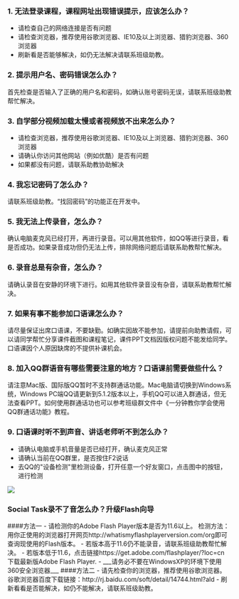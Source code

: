 ### 1.	无法登录课程，课程网址出现错误提示，应该怎么办？
- 请检查自己的网络连接是否有问题
- 请检查浏览器，推荐使用谷歌浏览器、IE10及以上浏览器、猎豹浏览器、360浏览器
- 刷新看是否能够解决，如仍无法解决请联系班级助教。

### 2.	提示用户名、密码错误怎么办？
首先检查是否输入了正确的用户名和密码，如确认账号密码无误，请联系班级助教帮忙解决。

### 3.	自学部分视频加载太慢或者视频放不出来怎么办？
- 请检查浏览器，推荐使用谷歌浏览器、IE10及以上浏览器、猎豹浏览器、360浏览器
- 请确认你访问其他网站（例如优酷）是否有问题
- 如果都没有问题，请联系助教协助解决

### 4.	我忘记密码了怎么办？
请联系班级助教。“找回密码”的功能正在开发中。

### 5.	我无法上传录音，怎么办？
确认电脑麦克风已经打开，再进行录音。可以用其他软件，如QQ等进行录音，看是否成功。如果录音成功但仍无法上传，排除网络问题后请联系助教帮忙解决。

### 6.	录音总是有杂音，怎么办？
请确认录音在安静的环境下进行。如用其他软件录音没有杂音，请联系助教帮忙解决。

### 7.	如果有事不能参加口语课怎么办？
请尽量保证出席口语课，不要缺勤。如确实因故不能参加，请提前向助教请假，可以请同学帮忙分享课件截图和课程笔记，课件PPT文档因版权问题不能发给同学。
口语课因个人原因缺席的不提供补课机会。

### 8.	加入QQ群语音有哪些需要注意的地方？口语课前需要做些什么？
请注意Mac版、国际版QQ暂时不支持群通话功能。Mac电脑请切换到Windows系统，Windows PC端QQ请更新到5.1.2版本以上，手机QQ可以进入群通话，但无法查看PPT。如何使用群通话功也可以参考班级群文件中《一分钟教你学会使用QQ群通话功能》教程。

### 9.	口语课时听不到声音、讲话老师听不到怎么办？ 
- 请确认电脑或手机音量是否已经打开，确认麦克风正常
- 请确认当前在QQ群里，是否按住F2说话
- 去QQ的"设备检测"里检测设备，打开任意一个好友窗口，点击图中的按钮，进行检测

![](/images/camp/5.jpg)

<h3 name="flash" id="flash">Social Task录不了音怎么办？升级Flash向导</h3>
####方法一
- 请检测你的Adobe Flash Player版本是否为11.6以上。 检测方法：用你正使用的浏览器打开网页http://whatismyflashplayerversion.com/org即可查询现使用的Flash版本。
- 若版本高于11.6仍不能录音，请联系班级助教帮忙解决。
- 若版本低于11.6，点击链接https://get.adobe.com/flashplayer/?loc=cn 下载最新版Adobe Flash Player.
- ___请务必不要在WindowsXP的环境下使用360安全浏览器___
####方法二
- 请先检查你的浏览器，推荐使用谷歌浏览器。谷歌浏览器百度下载链接：http://rj.baidu.com/soft/detail/14744.html?ald
- 刷新看看是否能解决，如仍不能解决，请联系班级助教。


